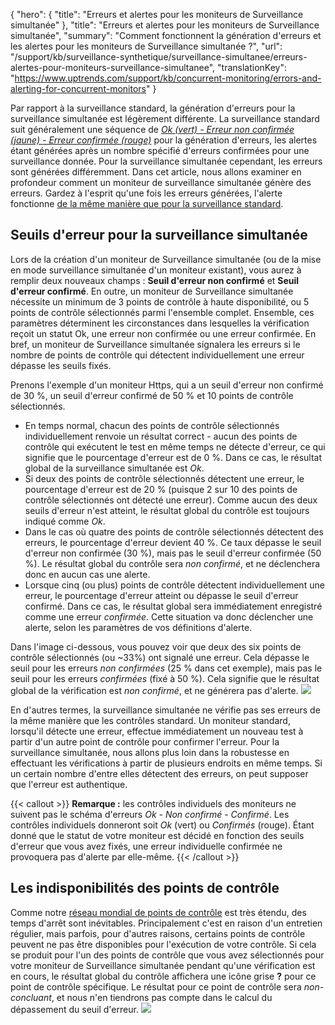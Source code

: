 {
  "hero": {
    "title": "Erreurs et alertes pour les moniteurs de Surveillance simultanée"
  },
  "title": "Erreurs et alertes pour les moniteurs de Surveillance simultanée",
  "summary": "Comment fonctionnent la génération d'erreurs et les alertes pour les moniteurs de Surveillance simultanée ?",
  "url": "/support/kb/surveillance-synthetique/surveillance-simultanee/erreurs-alertes-pour-moniteurs-surveillance-simultanee",
  "translationKey": "https://www.uptrends.com/support/kb/concurrent-monitoring/errors-and-alerting-for-concurrent-monitors"
}

Par rapport à la surveillance standard, la génération d'erreurs pour la surveillance simultanée est légèrement différente. La surveillance standard suit généralement une séquence de *[Ok (vert) - Erreur non confirmée (jaune) - Erreur confirmée (rouge)](/support/kb/alerter/erreurs/erreurs-non-confirmees-et-erreurs-confirmees)* pour la génération d'erreurs, les alertes étant générées après un nombre spécifié d'erreurs confirmées pour une surveillance donnée. Pour la surveillance simultanée cependant, les erreurs sont générées différemment. Dans cet article, nous allons examiner en profondeur comment un moniteur de surveillance simultanée génère des erreurs. Gardez à l'esprit qu'une fois les erreurs générées, l'alerte fonctionne [de la même manière que pour la surveillance standard](/support/kb/alerter).

## Seuils d'erreur pour la surveillance simultanée

Lors de la création d'un moniteur de Surveillance simultanée (ou de la mise en mode surveillance simultanée d'un moniteur existant), vous aurez à remplir deux nouveaux champs : **Seuil d'erreur non confirmé** et **Seuil d'erreur confirmé**. En outre, un moniteur de Surveillance simultanée nécessite un minimum de 3 points de contrôle à haute disponibilité, ou 5 points de contrôle sélectionnés parmi l'ensemble complet. Ensemble, ces paramètres déterminent les circonstances dans lesquelles la vérification reçoit un statut Ok, une erreur non confirmée ou une erreur confirmée. En bref, un moniteur de Surveillance simultanée signalera les erreurs si le nombre de points de contrôle qui détectent individuellement une erreur dépasse les seuils fixés.

Prenons l'exemple d'un moniteur Https, qui a un seuil d'erreur non confirmé de 30 %, un seuil d'erreur confirmé de 50 % et 10 points de contrôle sélectionnés.

-   En temps normal, chacun des points de contrôle sélectionnés individuellement renvoie un résultat correct - aucun des points de contrôle qui exécutent le test en même temps ne détecte d'erreur, ce qui signifie que le pourcentage d'erreur est de 0 %. Dans ce cas, le résultat global de la surveillance simultanée est *Ok*.
-   Si deux des points de contrôle sélectionnés détectent une erreur, le pourcentage d'erreur est de 20 % (puisque 2 sur 10 des points de contrôle sélectionnés ont détecté une erreur). Comme aucun des deux seuils d'erreur n'est atteint, le résultat global du contrôle est toujours indiqué comme *Ok*.
-   Dans le cas où quatre des points de contrôle sélectionnés détectent des erreurs, le pourcentage d'erreur devient 40 %. Ce taux dépasse le seuil d'erreur non confirmée (30 %), mais pas le seuil d'erreur confirmée (50 %). Le résultat global du contrôle sera *non confirmé*, et ne déclenchera donc en aucun cas une alerte.
-   Lorsque cinq (ou plus) points de contrôle détectent individuellement une erreur, le pourcentage d'erreur atteint ou dépasse le seuil d'erreur confirmé. Dans ce cas, le résultat global sera immédiatement enregistré comme une erreur *confirmée*. Cette situation va donc déclencher une alerte, selon les paramètres de vos définitions d'alerte.

Dans l'image ci-dessous, vous pouvez voir que deux des six points de contrôle sélectionnés (ou \~33%) ont signalé une erreur. Cela dépasse le seuil pour les erreurs *non confirmées* (25 % dans cet exemple), mais pas le seuil pour les erreurs *confirmées* (fixé à 50 %). Cela signifie que le résultat global de la vérification est *non confirmé*, et ne générera pas d'alerte. ![](/img/content/5d220dc1-4e11-45a7-b13f-152bd67a10b1.png)

En d'autres termes, la surveillance simultanée ne vérifie pas ses erreurs de la même manière que les contrôles standard. Un moniteur standard, lorsqu'il détecte une erreur, effectue immédiatement un nouveau test à partir d'un autre point de contrôle pour confirmer l'erreur. Pour la surveillance simultanée, nous allons plus loin dans la robustesse en effectuant les vérifications à partir de plusieurs endroits en même temps. Si un certain nombre d'entre elles détectent des erreurs, on peut supposer que l'erreur est authentique.

{{< callout >}}
**Remarque :** les contrôles individuels des moniteurs ne suivent pas le schéma d'erreurs *Ok - Non confirmé - Confirmé*. Les contrôles individuels donneront soit *Ok* (vert) ou *Confirmés* (rouge). Étant donné que le statut de votre moniteur est décidé en fonction des seuils d'erreur que vous avez fixés, une erreur individuelle confirmée ne provoquera pas d'alerte par elle-même.
{{< /callout >}}

## Les indisponibilités des points de contrôle

Comme notre [réseau mondial de points de contrôle](/checkpoints) est très étendu, des temps d'arrêt sont inévitables. Principalement c'est en raison d'un entretien régulier, mais parfois, pour d'autres raisons, certains points de contrôle peuvent ne pas être disponibles pour l'exécution de votre contrôle. Si cela se produit pour l'un des points de contrôle que vous avez sélectionnés pour votre moniteur de Surveillance simultanée pendant qu'une vérification est en cours, le résultat global du contrôle affichera une icône grise **?** pour ce point de contrôle spécifique. Le résultat pour ce point de contrôle sera *non-concluant*, et nous n'en tiendrons pas compte dans le calcul du dépassement du seuil d'erreur. ![](/img/content/052d85fc-3b36-448c-b4bd-e30431fe53a8.png)
